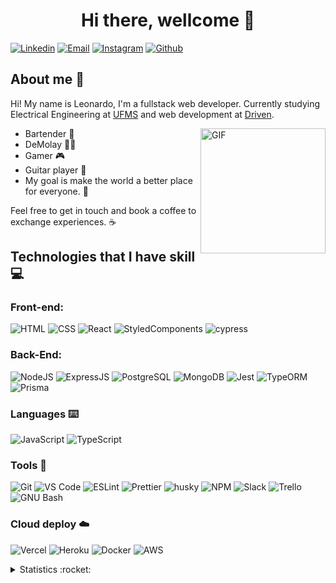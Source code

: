 <h1 align="center">Hi there, wellcome 👻 </h1>

[![Linkedin](https://img.shields.io/badge/LinkedIn-0077B5?style=for-the-badge&logo=linkedin&logoColor=white)](https://www.linkedin.com/in/leonardo-otero390/)
[![Email](https://img.shields.io/badge/Gmail-D14836?style=for-the-badge&logo=gmail&logoColor=white)](mailto:leonardo.otero390@gmail.com)
[![Instagram](https://img.shields.io/badge/Instagram-E4405F?style=for-the-badge&logo=instagram&logoColor=white)](https://www.instagram.com/lbittencourt.o/)
[![Github](https://img.shields.io/badge/GitHub-100000?style=for-the-badge&logo=github&logoColor=white)](https://github.com/leonardo-otero390)

## About me :speech_balloon:

Hi! My name is Leonardo, I'm a fullstack web developer. Currently studying Electrical Engineering at [UFMS](https://www.ufms.br/) and web development at [Driven](https://www.driven.com.br/).

<img align="right" alt="GIF" src="https://user-images.githubusercontent.com/85591297/155621436-37921094-7848-41ad-9ba6-d4b17f255b58.gif" height="200" />

* Bartender :tropical_drink:
* DeMolay :vampire_man:
* Gamer :video_game:
* Guitar player :guitar:
* My goal is make the world a better place for everyone. :star2:

Feel free to get in touch and book a coffee to exchange experiences. ☕️

## Technologies that I have skill :computer:

### Front-end:

![HTML](https://img.shields.io/badge/HTML5-E34F26?style=flat-square&logo=html5&logoColor=white)
![CSS](https://img.shields.io/badge/CSS3-1572B6?style=flat-square&logo=css3&logoColor=white)
![React](https://img.shields.io/badge/React-20232A?style=flat-square&logo=react&logoColor=61DAFB)
![StyledComponents](https://img.shields.io/badge/Styled--Components-DB7093?style=flat-square&logo=styled-components&logoColor=white)
![cypress](https://img.shields.io/badge/Cypress-182534?style=flat-square&logo=cypress&logoColor=white)

### Back-End:

![NodeJS](https://img.shields.io/badge/Node.js-43853D?style=flat-square&logo=node.js&logoColor=white)
![ExpressJS](https://img.shields.io/badge/Express.js-404D59?style=flat-square&logo=express&logoColor=white)
![PostgreSQL](https://img.shields.io/badge/PostgreSQL-316192?style=flat-square&logo=postgresql&logoColor=white)
![MongoDB](https://img.shields.io/badge/MongoDB-white?style=flat-square&logo=mongodb&logoColor=green)
![Jest](https://img.shields.io/badge/Jest-C21325?style=flat-square&logo=jest&logoColor=white)
![TypeORM](https://img.shields.io/badge/TypeORM-red?style=flat-square)
![Prisma](https://img.shields.io/badge/Prisma-283141?style=flat-square&logo=prisma&logoColor=white)

### Languages :keyboard:

![JavaScript](https://img.shields.io/badge/JavaScript-323330?style=flat-square&logo=javascript&logoColor=F7DF1E)
![TypeScript](https://img.shields.io/badge/TypeScript-white?style=flat-square&logo=typescript&logoColor=blue)

### Tools :wrench:

![Git](https://img.shields.io/badge/Git-F05032?style=flat-square&logo=git&logoColor=white)
![VS Code](http://img.shields.io/badge/VS%20Code-007ACC?style=flat-square&logo=visual-studio-code&logoColor=ffffff)
![ESLint](https://img.shields.io/badge/ESLint-7c7ce9?style=flat-square&logo=ESLint)
![Prettier](https://img.shields.io/badge/prettier-1A2C34?style=flat-square&logo=prettier&logoColor=F7BA3E)
![husky](https://img.shields.io/badge/husky-b0b0d5?style=flat-square)
![NPM](https://img.shields.io/badge/NPM-FFF?style=flat-square&logo=npm)
![Slack](https://img.shields.io/badge/Slack-4A154B?style=flat-square&logo=slack&logoColor=white)
![Trello](https://img.shields.io/badge/Trello-0079BF?style=flat-square&logo=trello&logoColor=white)
![GNU Bash](https://img.shields.io/badge/GNU_Bash-4EAA25?style=flat-square&logo=gnu-bash&logoColor=white)

### Cloud deploy :cloud:

![Vercel](https://img.shields.io/badge/Vercel-000000?style=flat-square&logo=vercel&logoColor=white)
![Heroku](https://img.shields.io/badge/Heroku-430098?style=flat-square&logo=heroku&logoColor=white)
![Docker](https://img.shields.io/badge/Docker-002c66?style=flat-square&logo=docker&logoColor=white)
![AWS](https://img.shields.io/badge/AWS-black?style=flat-square&logo=amazon&logoColor=FF9900)

<details>
  <summary>Statistics :rocket:</summary>
  <img align="left" width="450" src="https://github-readme-stats.vercel.app/api?username=leonardo-otero390&show_icons=true&theme=cobalt&count_private=true&hide=stars,issues" />
  <img align="right" src="https://github-readme-stats.vercel.app/api/top-langs/?username=leonardo-otero390&layout=compact" />
 </details>
